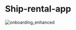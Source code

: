 # Ship-rental-app
![onboarding_enhanced](https://github.com/RomanDevelop/Ship-rental-app/assets/129858140/3fea6ff4-ffda-40f2-9019-35b4edf06094)
